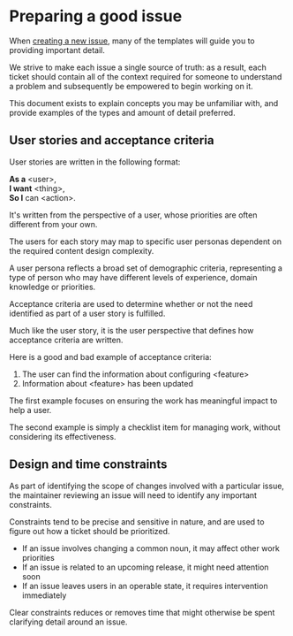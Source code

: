 # Preparing a good issue

When [creating a new issue](https://github.com/nginx/documentation/issues/new/choose), many of the templates will guide you to providing important detail.

We strive to make each issue a single source of truth: as a result, each ticket should contain all of the context required for someone to understand a problem and subsequently be empowered to begin working on it.

This document exists to explain concepts you may be unfamiliar with, and provide examples of the types and amount of detail preferred.

## User stories and acceptance criteria

User stories are written in the following format:

**As a** \<user\>,  
**I want** \<thing\>,  
**So I** can \<action\>.

It's written from the perspective of a user, whose priorities are often different from your own.

The users for each story may map to specific user personas dependent on the required content design complexity.

A user persona reflects a broad set of demographic criteria, representing a type of person who may have different levels of experience, domain knowledge or priorities.

Acceptance criteria are used to determine whether or not the need identified as part of a user story is fulfilled.

Much like the user story, it is the user perspective that defines how acceptance criteria are written.

Here is a good and bad example of acceptance criteria:

1. The user can find the information about configuring \<feature\>
2. Information about \<feature\> has been updated

The first example focuses on ensuring the work has meaningful impact to help a user.

The second example is simply a checklist item for managing work, without considering its effectiveness.

## Design and time constraints

As part of identifying the scope of changes involved with a particular issue, the maintainer reviewing an issue will need to identify any important constraints.

Constraints tend to be precise and sensitive in nature, and are used to figure out how a ticket should be prioritized.

- If an issue involves changing a common noun, it may affect other work priorities
- If an issue is related to an upcoming release, it might need attention soon
- If an issue leaves users in an operable state, it requires intervention immediately

Clear constraints reduces or removes time that might otherwise be spent clarifying detail around an issue.